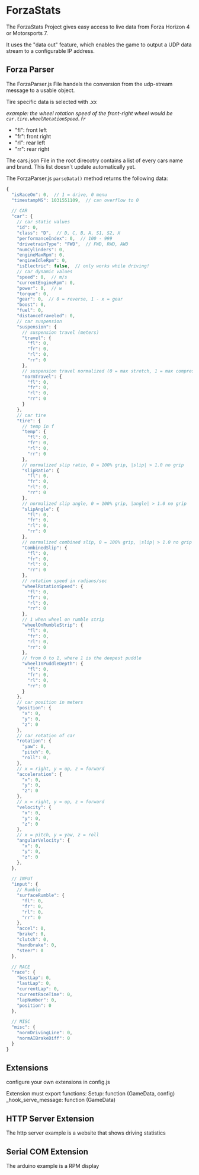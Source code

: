 # ForzaStats
The ForzaStats Project gives easy access to live data from Forza Horizon 4 or Motorsports 7.

It uses the "data out" feature, which enables the game to output a UDP data stream to a configurable IP address.

## Forza Parser

The ForzaParser.js File handels the conversion from the udp-stream message to a usable object.

Tire specific data is selected with .xx

_example: the wheel rotation speed of the front-right wheel would be ```car.tire.wheelRotationSpeed.fr```_

- "fl": front left
- "fr": front right
- "rl": rear left
- "rr": rear right

The cars.json File in the root direcotry contains a list of every cars name and brand. This list doesn´t update automatically yet.

The ForzaParser.js ```parseData()``` method returns the following data:

```js
{
  "isRaceOn": 0,  // 1 = drive, 0 menu
  "timestampMS": 1031551109,  // can overflow to 0

  // CAR
  "car": {
    // car static values
    "id": 0,
    "class": "D",  // D, C, B, A, S1, S2, X
    "performanceIndex": 0,  // 100 - 999
    "drivetrainType": "FWD",  // FWD, RWD, AWD
    "numCylinders": 0,
    "engineMaxRpm": 0,
    "engineIdleRpm": 0,
    "isElectric": false,  // only works while driving!
    // car dynamic values
    "speed": 0,  // m/s
    "currentEngineRpm": 0,
    "power": 0,  // w
    "torque": 0,
    "gear": 0,  // 0 = reverse, 1 - x = gear
    "boost": 0,
    "fuel": 0,
    "distanceTraveled": 0,
    // car suspension
    "suspension": {
      // suspension travel (meters)
      "travel": {
        "fl": 0,
        "fr": 0,
        "rl": 0,
        "rr": 0
      },
      // suspension travel normalized (0 = max stretch, 1 = max compression)
      "normTravel": {
        "fl": 0,
        "fr": 0,
        "rl": 0,
        "rr": 0
      }
    },
    // car tire
    "tire": {
      // temp in f
      "temp": {
        "fl": 0,
        "fr": 0,
        "rl": 0,
        "rr": 0
      },
      // normalized slip ratio, 0 = 100% grip, |slip| > 1.0 no grip
      "slipRatio": {
        "fl": 0,
        "fr": 0,
        "rl": 0,
        "rr": 0
      },
      // normalized slip angle, 0 = 100% grip, |angle| > 1.0 no grip
      "slipAngle": {
        "fl": 0,
        "fr": 0,
        "rl": 0,
        "rr": 0
      },
      // normalized combined slip, 0 = 100% grip, |slip| > 1.0 no grip
      "CombinedSlip": {
        "fl": 0,
        "fr": 0,
        "rl": 0,
        "rr": 0
      },
      // rotation speed in radians/sec
      "wheelRotationSpeed": {
        "fl": 0,
        "fr": 0,
        "rl": 0,
        "rr": 0
      },
      // 1 when wheel on rumble strip
      "wheelOnRumbleStrip": {
        "fl": 0,
        "fr": 0,
        "rl": 0,
        "rr": 0
      },
      // from 0 to 1, where 1 is the deepest puddle
      "wheelInPuddleDepth": {
        "fl": 0,
        "fr": 0,
        "rl": 0,
        "rr": 0
      }
    },
    // car position in meters
    "position": {
      "x": 0,
      "y": 0,
      "z": 0
    },
    // car rotation of car
    "rotation": {
      "yaw": 0,
      "pitch": 0,
      "roll": 0,
    },
    // x = right, y = up, z = forward
    "acceleration": {
      "x": 0,
      "y": 0,
      "z": 0
    },
    // x = right, y = up, z = forward
    "velocity": {
      "x": 0,
      "y": 0,
      "z": 0
    },
    // x = pitch, y = yaw, z = roll
    "angularVelocity": {
      "x": 0,
      "y": 0,
      "z": 0
    },
  },

  // INPUT
  "input": {
    // Rumble
    "surfaceRumble": {
      "fl": 0,
      "fr": 0,
      "rl": 0,
      "rr": 0
    },
    "accel": 0,
    "brake": 0,
    "clutch": 0,
    "handbrake": 0,
    "steer": 0
  },

  // RACE
  "race": {
    "bestLap": 0,
    "lastLap": 0,
    "currentLap": 0,
    "currentRaceTime": 0,
    "lapNumber": 0,
    "position": 0
  },

  // MISC
  "misc": {
    "normDrivingLine": 0,
    "normAIBrakeDiff": 0
  }
}
```


## Extensions
configure your own extensions in config.js

Extension must export functions:
  Setup: function (GameData, config)
  _hook_serve_message: function (GameData)

## HTTP Server Extension
The http server example is a website that shows driving statistics

## Serial COM Extension
The arduino example is a RPM display
